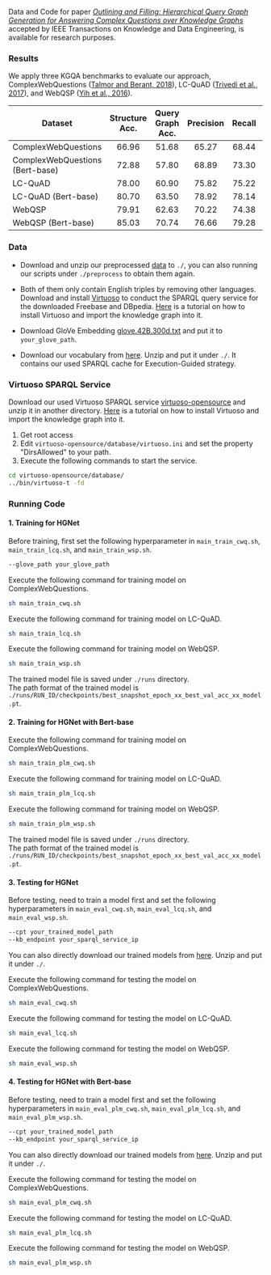 Data and Code for paper [*Outlining and Filling: Hierarchical Query Graph Generation for Answering Complex Questions over Knowledge Graphs*](https://arxiv.org/abs/2111.00732) accepted by IEEE Transactions on Knowledge and Data Engineering, is available for research purposes.

### Results
We apply three KGQA benchmarks to evaluate our approach, ComplexWebQuestions ([Talmor and Berant, 2018](https://aclanthology.org/N18-1059.pdf)), LC-QuAD ([Trivedi et al., 2017](https://link.springer.com/chapter/10.1007/978-3-319-68204-4_22)), and WebQSP ([Yih et al., 2016](https://aclanthology.org/P16-2033/)).

| **Dataset**         | Structure Acc. | Query Graph Acc.|  Precision | Recall | F1-score | Hit@1 |
| ------------------- | :------------: | :-------------: | :--------: | :----: | :------: | :---: |
|ComplexWebQuestions  |  66.96         | 51.68           | 65.27      | 68.44  |  64.95   | 65.25 |
|ComplexWebQuestions (Bert-base)  |  72.88        | 57.80           | 68.89      | 73.30  |  68.88   | 68.80 |
|LC-QuAD              |  78.00         | 60.90           | 75.82      | 75.22  |  75.10   | 76.00 |
|LC-QuAD (Bert-base)          |  80.70         | 63.50           | 78.92      | 78.14  |  78.13   | 78.70 |
|WebQSP               |  79.91         | 62.63           | 70.22      | 74.38  |  70.61   | 70.37 |
|WebQSP (Bert-base)              |  85.03         | 70.74           | 76.66      | 79.28  |  76.62   | 76.92 |




### Data
* Download and unzip our preprocessed [data](https://drive.google.com/file/d/15Ux-zn1xYEh-iVFHudHc6044NYWRfcgN/view?usp=sharing) to `./`, you can also running our scripts under `./preprocess` to obtain them again.
  
* Both of them only contain English triples by removing other languages. Download and install [Virtuoso](https://virtuoso.openlinksw.com) to conduct the SPARQL query service for the downloaded Freebase and DBpedia. [Here](https://joernhees.de/blog/2015/11/23/setting-up-a-linked-data-mirror-from-rdf-dumps-dbpedia-2015-04-freebase-wikidata-linkedgeodata-with-virtuoso-7-2-1-and-docker-optional/) is a tutorial on how to install Virtuoso and import the knowledge graph into it.

* Download GloVe Embedding [glove.42B.300d.txt](http://nlp.stanford.edu/data/glove.42B.300d.zip) and put it to `your_glove_path`.

* Download our vocabulary from [here](https://drive.google.com/file/d/1vKqs6r96KTk34-9xz8QS_Dz56OCRNV-U/view?usp=sharing). Unzip and put it under `./`. It contains our used SPARQL cache for Execution-Guided strategy.

### Virtuoso SPARQL Service

Download our used Virtuoso SPARQL service [virtuoso-opensource](https://1drv.ms/u/s!AjOOZxoN9FBQgQ1VXpmcQ6XTb5aJ) and unzip it in another directory. [Here](https://joernhees.de/blog/2015/11/23/setting-up-a-linked-data-mirror-from-rdf-dumps-dbpedia-2015-04-freebase-wikidata-linkedgeodata-with-virtuoso-7-2-1-and-docker-optional/) is a tutorial on how to install Virtuoso and import the knowledge graph into it. 

1. Get root access
2. Edit `virtuoso-opensource/database/virtuoso.ini` and set the property "DirsAllowed" to your path.
3. Execute the following commands to start the service.
```bash
cd virtuoso-opensource/database/
../bin/virtuoso-t -fd
```

### Running Code

#### 1. Training for HGNet
Before training, first set the following hyperparameter in `main_train_cwq.sh`, `main_train_lcq.sh`, and `main_train_wsp.sh`.
```bash
--glove_path your_glove_path
```

Execute the following command for training model on ComplexWebQuestions.
```bash
sh main_train_cwq.sh
```
Execute the following command for training model on LC-QuAD.
```bash
sh main_train_lcq.sh
```
Execute the following command for training model on WebQSP.
```bash
sh main_train_wsp.sh
```
The trained model file is saved under `./runs` directory.  
The path format of the trained model is `./runs/RUN_ID/checkpoints/best_snapshot_epoch_xx_best_val_acc_xx_model.pt`.

#### 2. Training for HGNet with Bert-base

Execute the following command for training model on ComplexWebQuestions.
```bash
sh main_train_plm_cwq.sh
```
Execute the following command for training model on LC-QuAD.
```bash
sh main_train_plm_lcq.sh
```
Execute the following command for training model on WebQSP.
```bash
sh main_train_plm_wsp.sh
```
The trained model file is saved under `./runs` directory.  
The path format of the trained model is `./runs/RUN_ID/checkpoints/best_snapshot_epoch_xx_best_val_acc_xx_model.pt`.

#### 3. Testing for HGNet
Before testing, need to train a model first and set the following hyperparameters in `main_eval_cwq.sh`, `main_eval_lcq.sh`, and `main_eval_wsp.sh`.
```bash
--cpt your_trained_model_path
--kb_endpoint your_sparql_service_ip
```
You can also directly download our trained models from [here](https://1drv.ms/u/s!AjOOZxoN9FBQgQyz64Z8-yIaRsX1). Unzip and put it under `./`.

Execute the following command for testing the model on ComplexWebQuestions.
```bash
sh main_eval_cwq.sh
```
Execute the following command for testing the model on 
LC-QuAD.
```bash
sh main_eval_lcq.sh
```
Execute the following command for testing the model on WebQSP.
```bash
sh main_eval_wsp.sh
```

#### 4. Testing for HGNet with Bert-base
Before testing, need to train a model first and set the following hyperparameters in `main_eval_plm_cwq.sh`, `main_eval_plm_lcq.sh`, and `main_eval_plm_wsp.sh`.
```bash
--cpt your_trained_model_path
--kb_endpoint your_sparql_service_ip
```
You can also directly download our trained models from [here](https://1drv.ms/u/s!AjOOZxoN9FBQgQyz64Z8-yIaRsX1). Unzip and put it under `./`.

Execute the following command for testing the model on ComplexWebQuestions.
```bash
sh main_eval_plm_cwq.sh
```
Execute the following command for testing the model on 
LC-QuAD.
```bash
sh main_eval_plm_lcq.sh
```
Execute the following command for testing the model on WebQSP.
```bash
sh main_eval_plm_wsp.sh
```
